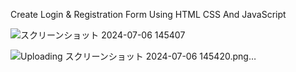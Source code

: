 Create Login & Registration Form Using HTML CSS And JavaScript

![スクリーンショット 2024-07-06 145407](https://github.com/Brooke0813/Create-Login-Registration/assets/66056411/42335942-0bea-40f2-a2e7-11977ab7bc28)

![Uploading スクリーンショット 2024-07-06 145420.png…]()

